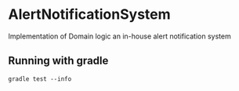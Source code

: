 # AlertNotificationSystem
Implementation of Domain logic an in-house alert notification system

## Running with gradle
`gradle test --info`



